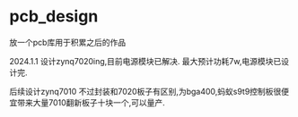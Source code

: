 # pcb_design
放一个pcb库用于积累之后的作品

2024.1.1 设计zynq7020ing,目前电源模块已解决.
最大预计功耗7w,电源模块已设计完.

后续设计zynq7010 不过封装和7020板子有区别,为bga400,蚂蚁s9t9控制板很便宜带来大量7010翻新板子十块一个,可以量产.
